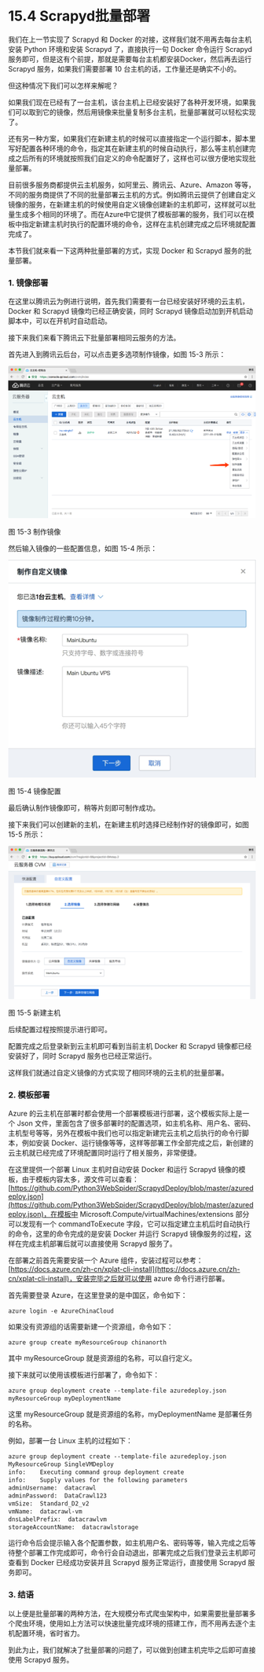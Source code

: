 # 15.4 Scrapyd批量部署

我们在上一节实现了 Scrapyd 和 Docker 的对接，这样我们就不用再去每台主机安装 Python 环境和安装 Scrapyd 了，直接执行一句 Docker 命令运行 Scrapyd 服务即可，但是这有个前提，那就是需要每台主机都安装Docker，然后再去运行 Scrapyd 服务，如果我们需要部署 10 台主机的话，工作量还是确实不小的。

但这种情况下我们可以怎样来解呢？

如果我们现在已经有了一台主机，该台主机上已经安装好了各种开发环境，如果我们可以取到它的镜像，然后用镜像来批量复制多台主机，批量部署就可以轻松实现了。

还有另一种方案，如果我们在新建主机的时候可以直接指定一个运行脚本，脚本里写好配置各种环境的命令，指定其在新建主机的时候自动执行，那么等主机创建完成之后所有的环境就按照我们自定义的命令配置好了，这样也可以很方便地实现批量部署。

目前很多服务商都提供云主机服务，如阿里云、腾讯云、Azure、Amazon 等等，不同的服务商提供了不同的批量部署云主机的方式。例如腾讯云提供了创建自定义镜像的服务，在新建主机的时候使用自定义镜像创建新的主机即可，这样就可以批量生成多个相同的环境了。而在Azure中它提供了模板部署的服务，我们可以在模板中指定新建主机时执行的配置环境的命令，这样在主机创建完成之后环境就配置完成了。

本节我们就来看一下这两种批量部署的方式，实现 Docker 和 Scrapyd 服务的批量部署。

### 1. 镜像部署

在这里以腾讯云为例进行说明，首先我们需要有一台已经安装好环境的云主机，Docker 和 Scrapyd  镜像均已经正确安装，同时 Scrapyd 镜像启动加到开机启动脚本中，可以在开机时自动启动。

接下来我们来看下腾讯云下批量部署相同云服务的方法。

首先进入到腾讯云后台，可以点击更多选项制作镜像，如图 15-3 所示：

![](./assets/15-3.png)

图 15-3 制作镜像

然后输入镜像的一些配置信息，如图 15-4 所示：

![](./assets/15-4.jpg)

图 15-4 镜像配置

最后确认制作镜像即可，稍等片刻即可制作成功。

接下来我们可以创建新的主机，在新建主机时选择已经制作好的镜像即可，如图 15-5 所示：

![](./assets/15-5.png)

图 15-5 新建主机

后续配置过程按照提示进行即可。

配置完成之后登录新到云主机即可看到当前主机 Docker 和 Scrapyd 镜像都已经安装好了，同时 Scrapyd 服务也已经正常运行。

这样我们就通过自定义镜像的方式实现了相同环境的云主机的批量部署。

### 2. 模板部署

Azure 的云主机在部署时都会使用一个部署模板进行部署，这个模板实际上是一个 Json 文件，里面包含了很多部署时的配置选项，如主机名称、用户名、密码、主机型号等等，另外在模板中我们也可以指定新建完云主机之后执行的命令行脚本，例如安装 Docker、运行镜像等等，这样等部署工作全部完成之后，新创建的云主机就已经完成了环境配置同时运行了相关服务，非常便捷。

在这里提供一个部署 Linux 主机时自动安装 Docker 和运行 Scrapyd 镜像的模板，由于模板内容太多，源文件可以查看：[https://github.com/Python3WebSpider/ScrapydDeploy/blob/master/azuredeploy.json](https://github.com/Python3WebSpider/ScrapydDeploy/blob/master/azuredeploy.json)，在模板中 Microsoft.Compute/virtualMachines/extensions 部分可以发现有一个 commandToExecute 字段，它可以指定建立主机后时自动执行的命令，这里的命令完成的是安装 Docker 并运行 Scrapyd 镜像服务的过程，这样在完成主机部署后就可以直接使用 Scrapyd 服务了。

在部署之前首先需要安装一个 Azure 组件，安装过程可以参考：[https://docs.azure.cn/zh-cn/xplat-cli-install](https://docs.azure.cn/zh-cn/xplat-cli-install)，安装完毕之后就可以使用 azure 命令行进行部署。

首先需要登录 Azure，在这里登录的是中国区，命令如下：

```
azure login -e AzureChinaCloud
```

如果没有资源组的话需要新建一个资源组，命令如下：

```
azure group create myResourceGroup chinanorth
```

其中 myResourceGroup 就是资源组的名称，可以自行定义。

接下来就可以使用该模板进行部署了，命令如下：

```
azure group deployment create --template-file azuredeploy.json myResourceGroup myDeploymentName
```

这里 myResourceGroup 就是资源组的名称，myDeploymentName 是部署任务的名称。

例如，部署一台 Linux 主机的过程如下：

```
azure group deployment create --template-file azuredeploy.json MyResourceGroup SingleVMDeploy
info:    Executing command group deployment create
info:    Supply values for the following parameters
adminUsername:  datacrawl
adminPassword:  DataCrawl123
vmSize:  Standard_D2_v2
vmName:  datacrawl-vm
dnsLabelPrefix:  datacrawlvm
storageAccountName:  datacrawlstorage
```

运行命令后会提示输入各个配置参数，如主机用户名、密码等等，输入完成之后等待整个部署工作完成即可，命令行会自动退出，部署完成之后我们登录云主机即可查看到 Docker 已经成功安装并且 Scrapyd 服务正常运行，直接使用 Scrapyd 服务即可。

### 3. 结语

以上便是批量部署的两种方法，在大规模分布式爬虫架构中，如果需要批量部署多个爬虫环境，使用如上方法可以快速批量完成环境的搭建工作，而不用再去逐个主机配置环境，省时省力。

到此为止，我们就解决了批量部署的问题了，可以做到创建主机完毕之后即可直接使用 Scrapyd 服务。

